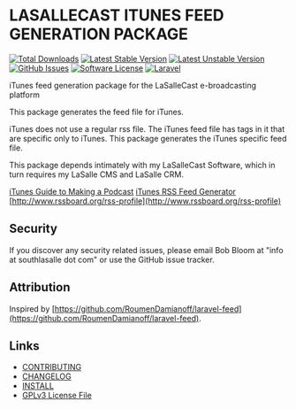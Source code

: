 # LASALLECAST ITUNES FEED GENERATION PACKAGE

[![Total Downloads](https://img.shields.io/github/downloads/bbloom/lasallecast-l5-lasallecastitunes-pkg/latest/total.svg?style=flat-square)](https://github.com/bbloom/lasallecast-l5-lasallecastitunes-pkg)
[![Latest Stable Version](https://img.shields.io/github/tag/bbloom/lasallecast-l5-lasallecastitunes-pkg.svg?style=flat-square)](https://github.com/bbloom/lasallecast-l5-lasallecastitunes-pkg)
[![Latest Unstable Version](https://img.shields.io/github/release/bbloom/lasallecast-l5-lasallecastitunes-pkg.svg?style=flat-square)](https://github.com/bbloom/lasallecast-l5-lasallecastitunes-pkg)
[![GitHub Issues](https://img.shields.io/github/issues/bbloom/lasallecast-l5-lasallecastitunes-pkg.svg?style=flat-square)](https://github.com/bbloom/lasallecast-l5-lasallecastitunes-pkg/issues)
[![Software License](https://img.shields.io/badge/license-GPLv3-brightgreen.svg?style=flat-square)](LICENSE.md)
[![Laravel](https://img.shields.io/badge/Laravel-v5-brightgreen.svg?style=flat-square)](http://laravel.com)

iTunes feed generation package for the LaSalleCast e-broadcasting platform

This package generates the feed file for iTunes. 

iTunes does not use a regular rss file. The iTunes feed file has tags in it that are specific only to iTunes. This package generates the iTunes specific feed file.

This package depends intimately with my LaSalleCast Software, which in turn requires my LaSalle CMS and LaSalle CRM.

[iTunes Guide to Making a Podcast](http://www.apple.com/itunes/podcasts/specs.html)
[iTunes RSS Feed Generator](https://rss.itunes.apple.com/)
[http://www.rssboard.org/rss-profile](http://www.rssboard.org/rss-profile)


## Security

If you discover any security related issues, please email Bob Bloom at "info at southlasalle dot com" or use the GitHub issue tracker.


## Attribution

Inspired by [https://github.com/RoumenDamianoff/laravel-feed](https://github.com/RoumenDamianoff/laravel-feed).

## Links

* [CONTRIBUTING](CONTRIBUTING.md)
* [CHANGELOG](CHANGELOG.md)
* [INSTALL](INSTALL.md)
* [GPLv3 License File](LICENSE.md)



